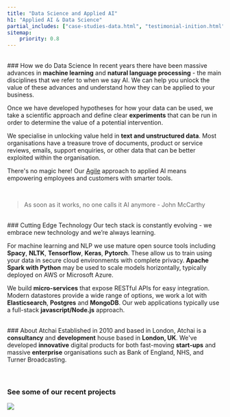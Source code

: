 ```yaml
---
title: "Data Science and Applied AI"
h1: "Applied AI & Data Science"
partial_includes: ["case-studies-data.html", "testimonial-inition.html"]
sitemap:
    priority: 0.8
---
```


<br>
### How we do Data Science
In recent years there have been massive advances in <strong>machine learning</strong> and <strong>natural language processing</strong> - the main disciplines that we refer to when we say AI. We can help you unlock the value of these advances and understand how they can be applied to your business.

Once we have developed hypotheses for how your data can be used, we take a scientific approach and define clear <strong>experiments</strong> that can be run in order to determine the value of a potential intervention.  

We specialise in unlocking value held in <strong>text and unstructured data</strong>.  Most organisations have a treasure trove of documents, product or service reviews, emails, support enquiries, or other data that can be better exploited within the organisation.  

There's no magic here!  Our <a href="about-us/how-we-work/">Agile</a> approach to applied AI means empowering employees and customers with smarter tools.

<br>
<blockquote>
As soon as it works, no one calls it AI anymore - John McCarthy  
</blockquote>

<br>
### Cutting Edge Technology
Our tech stack is constantly evolving - we embrace new technology and we’re always learning.  

For machine learning and NLP we use mature open source tools including <strong>Spacy</strong>, <strong>NLTK</strong>, <strong>Tensorflow</strong>, <strong>Keras</strong>, <strong>Pytorch</strong>.  These allow us to train using your data in secure cloud environments with complete privacy. <strong>Apache Spark with Python</strong> may be used to scale models horizontally, typically deployed on AWS or Microsoft Azure.

We build <strong>micro-services</strong> that expose RESTful APIs for easy integration.  Modern datastores provide a wide range of options, we work a lot with <strong>Elasticsearch</strong>, <strong>Postgres</strong> and <strong>MongoDB</strong>.  Our web applications typically use a full-stack <strong>javascript/Node.js</strong> approach.  


<div class="row row-mod skills-images">
    <div class="col-lg-12 col-md-12 col-sm-12 col-xs-12">
      <div class="skills-logos skills-logos-upper">
          <div class="tech tech-Logos_js"></div>
          <div class="tech tech-Logos_heroku"></div>
          <div class="tech tech-Logos_python"></div>
          <div class="tech tech-drupal"></div>
      </div>
      <div class="skills-logos skills-logos-lower">
          <div class="tech tech-Logos_amazon"></div>
          <div class="tech tech-Logos_solr"></div>
          <div class="tech tech-Logos_elastic"></div>
          <div class="tech tech-Logos_ApacheSpark"></div>
      </div>
    </div>
</div>

<br>
### About Atchai
Established in 2010 and based in London, Atchai is a <strong>consultancy</strong> and <strong>development</strong> house based in <strong>London, UK</strong>. We've developed <strong>innovative</strong> digital products for both fast-moving <strong>start-ups</strong> and massive <strong>enterprise</strong> organisations such as Bank of England, NHS, and Turner Broadcasting.

<br>
<br>
<br>

### <h3 class="case-study-header">See some of our recent projects</h3>
<div class="icon-arrow-down">
  <img src="/images/arrow-down.svg">
</div>
